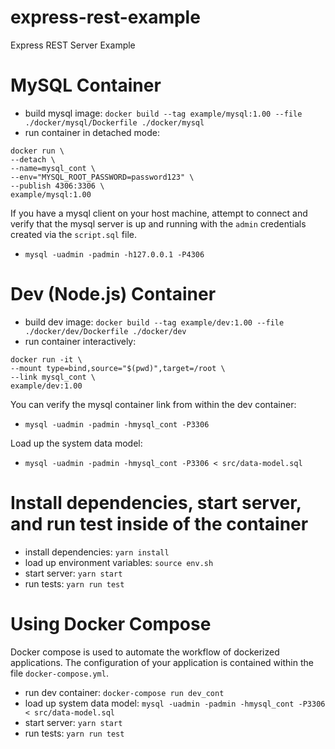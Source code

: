 # express-rest-example

Express REST Server Example

# MySQL Container

- build mysql image: `docker build --tag example/mysql:1.00 --file ./docker/mysql/Dockerfile ./docker/mysql`
- run container in detached mode:

```
docker run \
--detach \
--name=mysql_cont \
--env="MYSQL_ROOT_PASSWORD=password123" \
--publish 4306:3306 \
example/mysql:1.00
```

If you have a mysql client on your host machine, attempt to connect and verify that the mysql server is up and running with the `admin` credentials created via the `script.sql` file.

- `mysql -uadmin -padmin -h127.0.0.1 -P4306`

# Dev (Node.js) Container

- build dev image: `docker build --tag example/dev:1.00 --file ./docker/dev/Dockerfile ./docker/dev`
- run container interactively:

```
docker run -it \
--mount type=bind,source="$(pwd)",target=/root \
--link mysql_cont \
example/dev:1.00
```

You can verify the mysql container link from within the dev container:

- `mysql -uadmin -padmin -hmysql_cont -P3306`

Load up the system data model:

- `mysql -uadmin -padmin -hmysql_cont -P3306 < src/data-model.sql`

# Install dependencies, start server, and run test inside of the container

- install dependencies: `yarn install`
- load up environment variables: `source env.sh`
- start server: `yarn start`
- run tests: `yarn run test`

# Using Docker Compose

Docker compose is used to automate the workflow of dockerized applications.
The configuration of your application is contained within the file `docker-compose.yml`.

- run dev container: `docker-compose run dev_cont`
- load up system data model: `mysql -uadmin -padmin -hmysql_cont -P3306 < src/data-model.sql`
- start server: `yarn start`
- run tests: `yarn run test`
